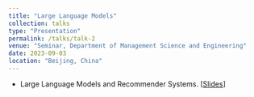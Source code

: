 ```yaml
---
title: "Large Language Models"
collection: talks
type: "Presentation"
permalink: /talks/talk-2
venue: "Seminar, Department of Management Science and Engineering"
date: 2023-09-03
location: "Beijing, China"
---
```


- Large Language Models and Recommender Systems. [[Slides](http://doslim.github.io/files/llm.pdf)]